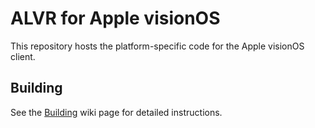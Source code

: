# ALVR for Apple visionOS

This repository hosts the platform-specific code for the Apple visionOS client.

## Building

See the [Building](https://github.com/alvr-org/alvr-visionos/wiki/Building) wiki page for detailed instructions.
